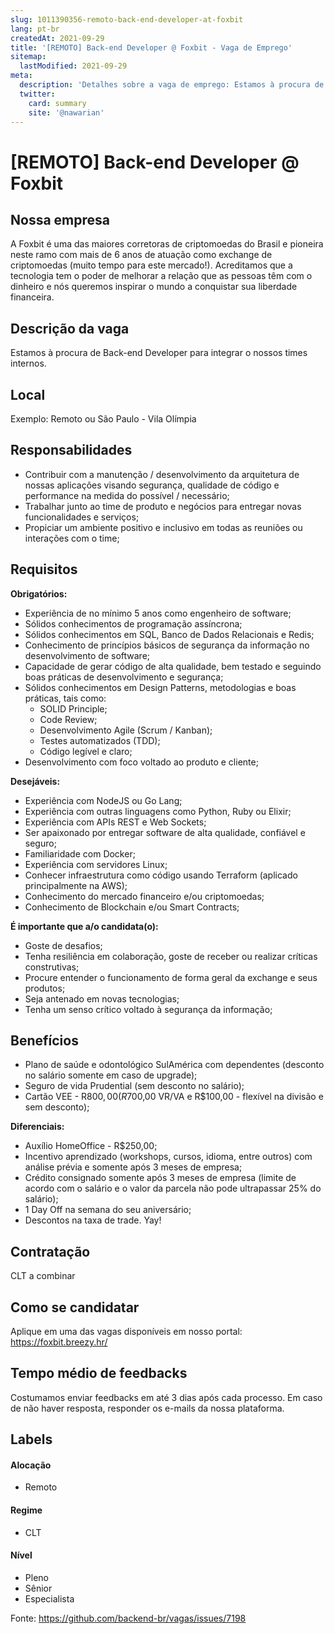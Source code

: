 ```yaml
---
slug: 1011390356-remoto-back-end-developer-at-foxbit
lang: pt-br
createdAt: 2021-09-29
title: '[REMOTO] Back-end Developer @ Foxbit - Vaga de Emprego'
sitemap:
  lastModified: 2021-09-29
meta:
  description: 'Detalhes sobre a vaga de emprego: Estamos à procura de Back-end Developer para integrar o nossos times internos.'
  twitter:
    card: summary
    site: '@nawarian'
---
```


# [REMOTO] Back-end Developer @ Foxbit

## Nossa empresa

A Foxbit é uma das maiores corretoras de criptomoedas do Brasil e pioneira neste ramo com mais de 6 anos de atuação como exchange de criptomoedas (muito tempo para este mercado!). Acreditamos que a tecnologia tem o poder de melhorar a relação que as pessoas têm com o dinheiro e nós queremos inspirar o mundo a conquistar sua liberdade financeira.

## Descrição da vaga

Estamos à procura de Back-end Developer para integrar o nossos times internos.

## Local

Exemplo: Remoto ou São Paulo - Vila Olímpia

## Responsabilidades

- Contribuir com a manutenção / desenvolvimento da arquitetura de nossas aplicações visando segurança, qualidade de código e performance na medida do possível / necessário;
- Trabalhar junto ao time de produto e negócios para entregar novas funcionalidades e serviços;
- Propiciar um ambiente positivo e inclusivo em todas as reuniões ou interações com o time;

## Requisitos

**Obrigatórios:**
- Experiência de no mínimo 5 anos como engenheiro de software;
- Sólidos conhecimentos de programação assíncrona;
- Sólidos conhecimentos em SQL, Banco de Dados Relacionais e Redis;
- Conhecimento de princípios básicos de segurança da informação no desenvolvimento de software;
- Capacidade de gerar código de alta qualidade, bem testado e seguindo boas práticas de desenvolvimento e segurança;
- Sólidos conhecimentos em Design Patterns, metodologias e boas práticas, tais como:
  - SOLID Principle;
  - Code Review;
  - Desenvolvimento Agile (Scrum / Kanban);
  - Testes automatizados (TDD);
  - Código legível e claro;
- Desenvolvimento com foco voltado ao produto e cliente;

**Desejáveis:**
- Experiência com NodeJS ou Go Lang;
- Experiência com outras linguagens como Python, Ruby ou Elixir;
- Experiência com APIs REST e Web Sockets;
- Ser apaixonado por entregar software de alta qualidade, confiável e seguro;
- Familiaridade com Docker;
- Experiência com servidores Linux;
- Conhecer infraestrutura como código usando Terraform (aplicado principalmente na AWS);
- Conhecimento do mercado financeiro e/ou criptomoedas;
- Conhecimento de Blockchain e/ou Smart Contracts;

**É importante que a/o candidata(o):**
- Goste de desafios;
- Tenha resiliência em colaboração, goste de receber ou realizar críticas construtivas;
- Procure entender o funcionamento de forma geral da exchange e seus produtos;
- Seja antenado em novas tecnologias;
- Tenha um senso crítico voltado à segurança da informação;

## Benefícios

- Plano de saúde e odontológico SulAmérica com dependentes (desconto no salário somente em caso de upgrade);
- Seguro de vida Prudential (sem desconto no salário);
- Cartão VEE - R$800,00 (R$700,00 VR/VA e R$100,00 - flexível na divisão e sem desconto);

**Diferenciais:**
- Auxílio HomeOffice - R$250,00;
- Incentivo aprendizado (workshops, cursos, idioma, entre outros) com análise prévia e somente após 3 meses de empresa;
- Crédito consignado somente após 3 meses de empresa (limite de acordo com o salário e o valor da parcela não pode ultrapassar 25% do salário);
- 1 Day Off na semana do seu aniversário;
- Descontos na taxa de trade. Yay!

## Contratação

CLT a combinar

## Como se candidatar

Aplique em uma das vagas disponíveis em nosso portal: https://foxbit.breezy.hr/

## Tempo médio de feedbacks

Costumamos enviar feedbacks em até 3 dias após cada processo.
Em caso de não haver resposta, responder os e-mails da nossa plataforma.

## Labels

#### Alocação
- Remoto

#### Regime
- CLT

#### Nível
- Pleno
- Sênior
- Especialista


Fonte: https://github.com/backend-br/vagas/issues/7198